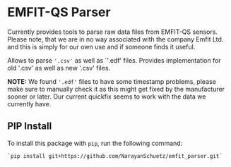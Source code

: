 # EMFIT-QS Parser

Currently provides tools to parse raw data files from EMFIT-QS sensors.
Please note, that we are in no way associated with the company Emfit Ltd. and this is simply for our own use and if
someone finds it useful.

Allows to parse `'.csv'` as well as `'.edf' files. Provides implementation for old '.csv' as well as new '.csv' files. 
<br>

<strong>NOTE:</strong> We found `'.edf'` files to have some timestamp problems, please make sure to manually check it as this might get
      fixed by the manufacturer sooner or later. Our current quickfix seems to work with the data we currently have.


## PIP Install

To install this package with `pip`, run the following command:

    `pip install git+https://github.com/NarayanSchuetz/emfit_parser.git`
